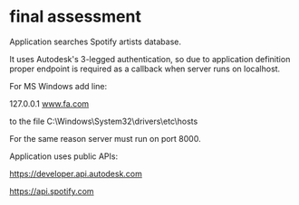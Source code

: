 # final assessment

Application searches Spotify artists database.

It uses Autodesk's 3-legged authentication, so due to application definition proper endpoint is required as a callback when server runs on localhost.

For MS Windows add line:

127.0.0.1 www.fa.com

to the file C:\Windows\System32\drivers\etc\hosts

For the same reason server must run on port 8000.

Application uses public APIs:

https://developer.api.autodesk.com

https://api.spotify.com



